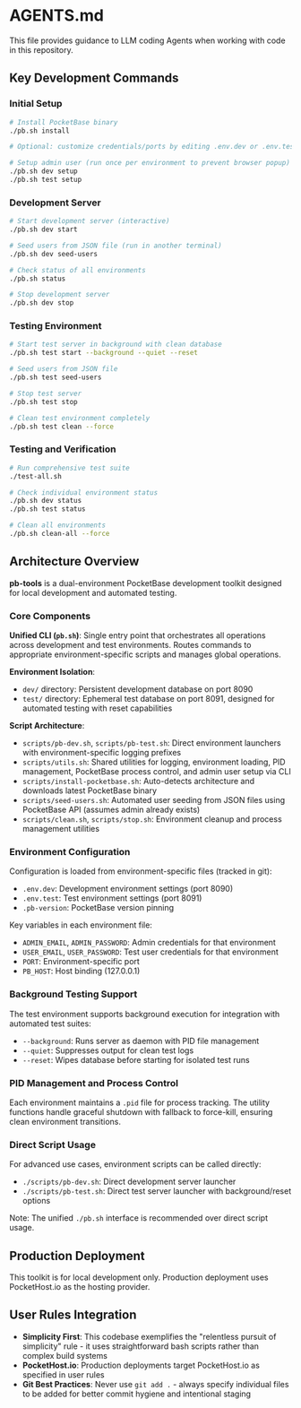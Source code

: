 # AGENTS.md

This file provides guidance to LLM coding Agents when working with code in this repository.

## Key Development Commands

### Initial Setup
```bash
# Install PocketBase binary
./pb.sh install

# Optional: customize credentials/ports by editing .env.dev or .env.test

# Setup admin user (run once per environment to prevent browser popup)
./pb.sh dev setup
./pb.sh test setup
```

### Development Server
```bash
# Start development server (interactive)
./pb.sh dev start

# Seed users from JSON file (run in another terminal)
./pb.sh dev seed-users

# Check status of all environments
./pb.sh status

# Stop development server
./pb.sh dev stop
```

### Testing Environment
```bash
# Start test server in background with clean database
./pb.sh test start --background --quiet --reset

# Seed users from JSON file
./pb.sh test seed-users

# Stop test server
./pb.sh test stop

# Clean test environment completely
./pb.sh test clean --force
```

### Testing and Verification
```bash
# Run comprehensive test suite
./test-all.sh

# Check individual environment status
./pb.sh dev status
./pb.sh test status

# Clean all environments
./pb.sh clean-all --force
```

## Architecture Overview

**pb-tools** is a dual-environment PocketBase development toolkit designed for local development and automated testing.

### Core Components

**Unified CLI (`pb.sh`)**: Single entry point that orchestrates all operations across development and test environments. Routes commands to appropriate environment-specific scripts and manages global operations.

**Environment Isolation**: 
- `dev/` directory: Persistent development database on port 8090
- `test/` directory: Ephemeral test database on port 8091, designed for automated testing with reset capabilities

**Script Architecture**:
- `scripts/pb-dev.sh`, `scripts/pb-test.sh`: Direct environment launchers with environment-specific logging prefixes
- `scripts/utils.sh`: Shared utilities for logging, environment loading, PID management, PocketBase process control, and admin user setup via CLI
- `scripts/install-pocketbase.sh`: Auto-detects architecture and downloads latest PocketBase binary
- `scripts/seed-users.sh`: Automated user seeding from JSON files using PocketBase API (assumes admin already exists)
- `scripts/clean.sh`, `scripts/stop.sh`: Environment cleanup and process management utilities

### Environment Configuration

Configuration is loaded from environment-specific files (tracked in git):
- `.env.dev`: Development environment settings (port 8090)
- `.env.test`: Test environment settings (port 8091)  
- `.pb-version`: PocketBase version pinning

Key variables in each environment file:
- `ADMIN_EMAIL`, `ADMIN_PASSWORD`: Admin credentials for that environment
- `USER_EMAIL`, `USER_PASSWORD`: Test user credentials for that environment
- `PORT`: Environment-specific port
- `PB_HOST`: Host binding (127.0.0.1)

### Background Testing Support

The test environment supports background execution for integration with automated test suites:
- `--background`: Runs server as daemon with PID file management
- `--quiet`: Suppresses output for clean test logs
- `--reset`: Wipes database before starting for isolated test runs

### PID Management and Process Control

Each environment maintains a `.pid` file for process tracking. The utility functions handle graceful shutdown with fallback to force-kill, ensuring clean environment transitions.

### Direct Script Usage

For advanced use cases, environment scripts can be called directly:
- `./scripts/pb-dev.sh`: Direct development server launcher
- `./scripts/pb-test.sh`: Direct test server launcher with background/reset options

Note: The unified `./pb.sh` interface is recommended over direct script usage.

## Production Deployment

This toolkit is for local development only. Production deployment uses PocketHost.io as the hosting provider.

## User Rules Integration

- **Simplicity First**: This codebase exemplifies the "relentless pursuit of simplicity" rule - it uses straightforward bash scripts rather than complex build systems
- **PocketHost.io**: Production deployments target PocketHost.io as specified in user rules
- **Git Best Practices**: Never use `git add .` - always specify individual files to be added for better commit hygiene and intentional staging
